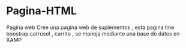 # Pagina-HTML
 Pagina web
Cree una pagina web de suplementos , esta pagina tine boostrap carrusel , carrito , se maneja mediante una base de datos en XAMP 
